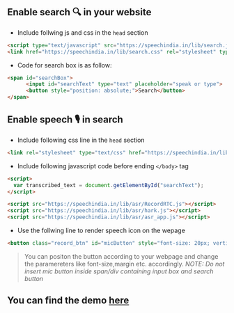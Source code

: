 ## Enable search 🔍 in your website

- Include follwing js and css in the `head` section

```html
<script type="text/javascript" src="https://speechindia.in/lib/search.js"></script>
<link href="https://speechindia.in/lib/search.css" rel="stylesheet" type="text/css">
```



- Code for search box is as follow:
```html
<span id="searchBox">
      <input id="searchText" type="text" placeholder="speak or type">
      <button style="position: absolute;">Search</button>
</span>
```

## Enable speech 🎙 in search
- Include following css line in the `head` section
``` html
<link rel="stylesheet" type="text/css" href="https://speechindia.in/lib/asr/mic.css">
```
- Include following javascript code before  ending `</body>` tag
``` html
<script>
  var transcribed_text = document.getElementById("searchText");
</script>

<script src="https://speechindia.in/lib/asr/RecordRTC.js"></script>
<script src="https://speechindia.in/lib/asr/hark.js"></script>
<script src="https://speechindia.in/lib/asr/asr_app.js"></script>
```
- Use the follwing line to render speech icon on the wepage
``` html
<button class="record_btn" id="micButton" style="font-size: 20px; vertical-align: top; margin-right: -70%; z-index: 1;  position: relative;"></button>
```
>You can positon the button according to your webpage and change the paramereters like font-size,margin etc. accordingly.
>_NOTE: Do not insert mic button inside span/div containing input box and search button_

## You can find the demo [here](https://speechindia.in/)

